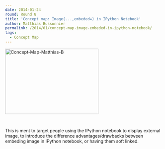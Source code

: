 ```yaml
---
date: 2014-01-24
round: Round 8
title: 'Concept map: Image(...,embeded=) in IPython Notebook'
author: Matthias Bussonnier
permalink: /2014/01/concept-map-image-embeded-in-ipython-notebook/
tags:
  - Concept Map
---
```

[<img class="alignnone size-medium wp-image-5677" alt="Concept-Map-Matthias-B" src="http://files.software-carpentry.org/training-course/2014/01/Concept-Map-Matthias-B-300x211.png" width="300" height="211" />][1]

&nbsp;

This is ment to target people using the IPython notebook to display external image, to introduce the difference advantages/drawbacks between embeding image in IPython notebook, or having them soft linked.

 [1]: http://files.software-carpentry.org/training-course/2014/01/Concept-Map-Matthias-B.png
